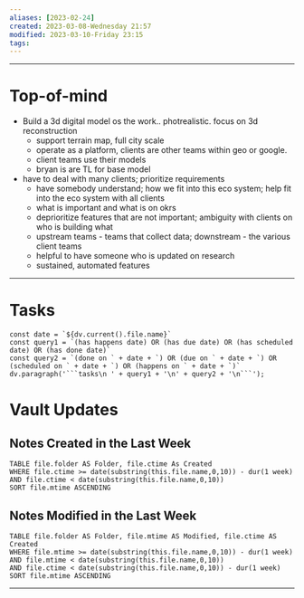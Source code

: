 ```yaml
---
aliases: [2023-02-24]
created: 2023-03-08-Wednesday 21:57
modified: 2023-03-10-Friday 23:15
tags: 
---
```


---
# Top-of-mind
- Build a 3d digital model os the work.. photrealistic. focus on 3d reconstruction
	- support terrain map, full city scale
	- operate as a platform, clients are other teams within geo or google.
	- client teams use their models
	- bryan is are TL for base model
- have to deal with many clients; prioritize requirements
	- have somebody understand; how we fit into this eco system; help fit into the eco system with all clients
	- what is important and what is on okrs
	- deprioritize features that are not important; ambiguity with clients on who is building what
	- upstream teams - teams that collect data; downstream - the various client teams
	- helpful to have someone who is updated on research
	- sustained, automated features

---
# Tasks
```dataviewjs
const date = `${dv.current().file.name}`
const query1 = `(has happens date) OR (has due date) OR (has scheduled date) OR (has done date)`
const query2 = `(done on ` + date + `) OR (due on ` + date + `) OR (scheduled on ` + date + `) OR (happens on ` + date + `)`
dv.paragraph('```tasks\n ' + query1 + '\n' + query2 + '\n```');
```
# Vault Updates
## Notes Created in the Last Week
``` dataview
TABLE file.folder AS Folder, file.ctime As Created
WHERE file.ctime >= date(substring(this.file.name,0,10)) - dur(1 week) AND file.ctime < date(substring(this.file.name,0,10))
SORT file.mtime ASCENDING
```

## Notes Modified in the Last Week
``` dataview
TABLE file.folder AS Folder, file.mtime AS Modified, file.ctime AS Created
WHERE file.mtime >= date(substring(this.file.name,0,10)) - dur(1 week)
AND file.mtime < date(substring(this.file.name,0,10))
AND file.ctime < date(substring(this.file.name,0,10)) - dur(1 week)
SORT file.mtime ASCENDING
```
---
